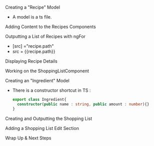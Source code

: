 Creating a "Recipe" Model
  - A model is a ts file.

Adding Content to the Recipes Components

Outputting a List of Recipes with ngFor
 - [src] ="recipe.path"
 - src = {{recipe.path}}

Displaying Recipe Details

Working on the ShoppingListComponent

Creating an "Ingredient" Model
- There is a constructor shortcut in TS :
  ```ts
  export class Ingredient{
    constructor(public name : string, public amount : number){}
  }
  ```

Creating and Outputting the Shopping List

Adding a Shopping List Edit Section

Wrap Up & Next Steps
